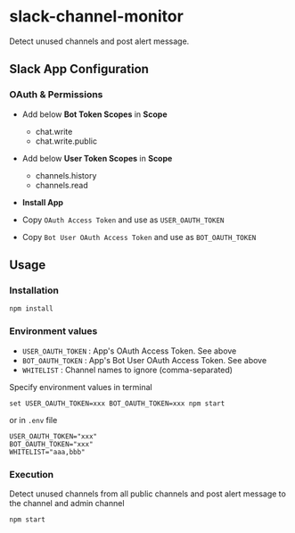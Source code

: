 # slack-channel-monitor

Detect unused channels and post alert message.

## Slack App Configuration

### OAuth & Permissions

- Add below **Bot Token Scopes** in **Scope**

  - chat.write
  - chat.write.public

- Add below **User Token Scopes** in **Scope**

  - channels.history
  - channels.read

- **Install App**

- Copy `OAuth Access Token` and use as `USER_OAUTH_TOKEN`

- Copy `Bot User OAuth Access Token` and use as `BOT_OAUTH_TOKEN`

## Usage

### Installation

```
npm install
```

### Environment values

- `USER_OAUTH_TOKEN` : App's OAuth Access Token. See above
- `BOT_OAUTH_TOKEN` : App's Bot User OAuth Access Token. See above
- `WHITELIST` : Channel names to ignore (comma-separated)

Specify environment values in terminal
```
set USER_OAUTH_TOKEN=xxx BOT_OAUTH_TOKEN=xxx npm start
```
or in `.env` file
```
USER_OAUTH_TOKEN="xxx"
BOT_OAUTH_TOKEN="xxx"
WHITELIST="aaa,bbb"
```

### Execution

Detect unused channels from all public channels and post alert message to the channel and admin channel

```
npm start
```

